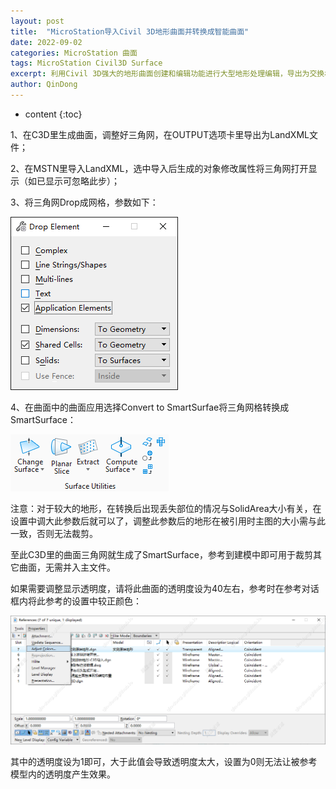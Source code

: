 ```yaml
---
layout: post
title:  "MicroStation导入Civil 3D地形曲面并转换成智能曲面"
date: 2022-09-02
categories: MicroStation 曲面
tags: MicroStation Civil3D Surface
excerpt: 利用Civil 3D强大的地形曲面创建和编辑功能进行大型地形处理编辑，导出为交换格式LandXML，在MicroStation内导入后转换为曲面或网格，用于三维建模时裁剪和创建封闭网格进行体积方量计算。
author: QinDong
---
```

* content
{:toc}

1、在C3D里生成曲面，调整好三角网，在OUTPUT选项卡里导出为LandXML文件；

2、在MSTN里导入LandXML，选中导入后生成的对象修改属性将三角网打开显示（如已显示可忽略此步）；

3、将三角网Drop成网格，参数如下：

![](/img/2022/2022-09-03-08-25-10.png)

4、在曲面中的曲面应用选择Convert to SmartSurfae将三角网格转换成SmartSurface：

![](/img/2022/2022-09-03-08-25-20.png)

注意：对于较大的地形，在转换后出现丢失部位的情况与SolidArea大小有关，在设置中调大此参数后就可以了，调整此参数后的地形在被引用时主图的大小需与此一致，否则无法裁剪。

至此C3D里的曲面三角网就生成了SmartSurface，参考到建模中即可用于裁剪其它曲面，无需并入主文件。

如果需要调整显示透明度，请将此曲面的透明度设为40左右，参考时在参考对话框内将此参考的设置中较正颜色：

![](/img/2022/2022-09-03-08-25-30.png)

其中的透明度设为1即可，大于此值会导致透明度太大，设置为0则无法让被参考模型内的透明度产生效果。